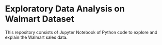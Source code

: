 # Exploratory Data Analysis on Walmart Dataset

This repository consists of Jupyter Notebook of Python code to explore and explain the Walmart sales data.